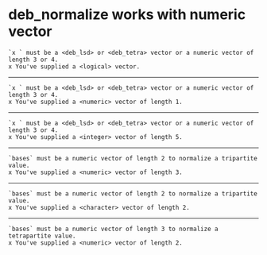 # deb_normalize works with numeric vector

    `x ` must be a <deb_lsd> or <deb_tetra> vector or a numeric vector of length 3 or 4.
    x You've supplied a <logical> vector.

---

    `x ` must be a <deb_lsd> or <deb_tetra> vector or a numeric vector of length 3 or 4.
    x You've supplied a <numeric> vector of length 1.

---

    `x ` must be a <deb_lsd> or <deb_tetra> vector or a numeric vector of length 3 or 4.
    x You've supplied a <integer> vector of length 5.

---

    `bases` must be a numeric vector of length 2 to normalize a tripartite value.
    x You've supplied a <numeric> vector of length 3.

---

    `bases` must be a numeric vector of length 2 to normalize a tripartite value.
    x You've supplied a <character> vector of length 2.

---

    `bases` must be a numeric vector of length 3 to normalize a tetrapartite value.
    x You've supplied a <numeric> vector of length 2.

